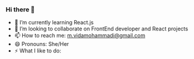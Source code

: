 ### Hi there 👋
- 🌱 I’m currently learning React.js
- 👯 I’m looking to collaborate on FrontEnd developer and React projects
- 📫 How to reach me: m.vidamohammadi@gmail.com
- 😄 Pronouns: She/Her
- ⚡ What I like to do: 
<!--
**vidamohammadi/vidamohammadi** is a ✨ _special_ ✨ repository because its `README.md` (this file) appears on your GitHub profile.

Here are some ideas to get you started:

- 🔭 I’m currently working on ...
- 🌱 I’m currently learning ...
- 👯 I’m looking to collaborate on ...
- 🤔 I’m looking for help with ...
- 💬 Ask me about ...
- 📫 How to reach me: ...
- 😄 Pronouns: ...
- ⚡ Fun fact: ...
-->
